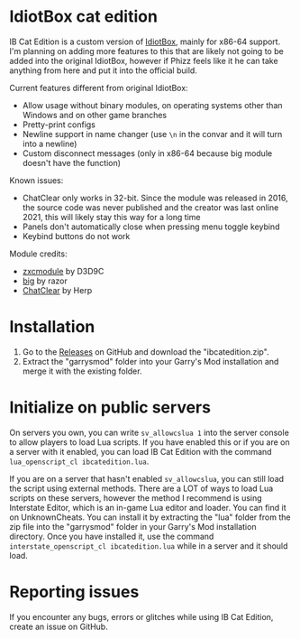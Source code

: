 # IdiotBox cat edition

IB Cat Edition is a custom version of [IdiotBox](https://phizzofficial.wixsite.com/idiotbox4gmod), mainly for x86-64 support. I'm planning on adding more features to this that are likely not going to be added into the original IdiotBox, however if Phizz feels like it he can take anything from here and put it into the official build.

Current features different from original IdiotBox:
* Allow usage without binary modules, on operating systems other than Windows and on other game branches
* Pretty-print configs
* Newline support in name changer (use `\n` in the convar and it will turn into a newline)
* Custom disconnect messages (only in x86-64 because big module doesn't have the function)

Known issues:
* ChatClear only works in 32-bit. Since the module was released in 2016, the source code was never published and the creator was last online 2021, this will likely stay this way for a long time
* Panels don't automatically close when pressing menu toggle keybind
* Keybind buttons do not work

Module credits:
* [zxcmodule](https://github.com/tihomirocrew/zxcmodule) by D3D9C
* [big](https://github.com/6b45/engineprediction) by razor
* [ChatClear](https://www.mpgh.net/forum/showthread.php?t=1168652) by Herp

# Installation

1. Go to the [Releases](https://github.com/aaaasdfghjkllll/ibcatedition/releases) on GitHub and download the "ibcatedition.zip".
2. Extract the "garrysmod" folder into your Garry's Mod installation and merge it with the existing folder.

# Initialize on public servers

On servers you own, you can write `sv_allowcslua 1` into the server console to allow players to load Lua scripts. If you have enabled this or if you are on a server with it enabled, you can load IB Cat Edition with the command `lua_openscript_cl ibcatedition.lua`.

If you are on a server that hasn't enabled `sv_allowcslua`, you can still load the script using external methods. There are a LOT of ways to load Lua scripts on these servers, however the method I recommend is using Interstate Editor, which is an in-game Lua editor and loader. You can find it on UnknownCheats. You can install it by extracting the "lua" folder from the zip file into the "garrysmod" folder in your Garry's Mod installation directory. Once you have installed it, use the command `interstate_openscript_cl ibcatedition.lua` while in a server and it should load.

# Reporting issues

If you encounter any bugs, errors or glitches while using IB Cat Edition, create an issue on GitHub.